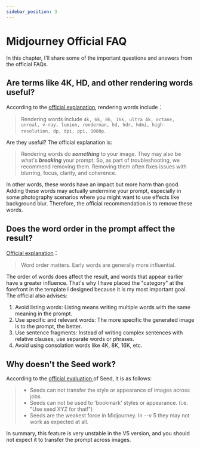 ```yaml
---
sidebar_position: 3
---
```


# Midjourney Official FAQ

In this chapter, I'll share some of the important questions and answers from the official FAQs.

## Are terms like 4K, HD, and other rendering words useful?

According to the [official explanation](https://discord.com/channels/662267976984297473/1029786943141191700), rendering words include：

> Rendering words include `4k, 6k, 8k, 16k, ultra 4k, octane, unreal, v-ray, lumion, renderman, hd, hdr, hdmi, high-resolution, dp, dpi, ppi, 1080p`.

Are they useful? The official explanation is:

> Rendering words do **_something_** to your image. They may also be what's **_breaking_** your prompt. So, as part of troubleshooting, we recommend removing them. Removing them often fixes issues with blurring, focus, clarity, and coherence.

In other words, these words have an impact but more harm than good. Adding these words may actually undermine your prompt, especially in some photography scenarios where you might want to use effects like background blur. Therefore, the official recommendation is to remove these words.

## Does the word order in the prompt affect the result?

[Official explanation](https://discord.com/channels/662267976984297473/1020572050898813029)：

> Word order matters. Early words are generally more influential.

The order of words does affect the result, and words that appear earlier have a greater influence. That's why I have placed the "category" at the forefront in the template I designed because it is my most important goal. The official also advises:

1. Avoid listing words: Listing means writing multiple words with the same meaning in the prompt.
2. Use specific and relevant words: The more specific the generated image is to the prompt, the better.
3. Use sentence fragments: Instead of writing complex sentences with relative clauses, use separate words or phrases.
4. Avoid using consolation words like 4K, 8K, 16K, etc.

## Why doesn't the Seed work?

According to the [official evaluation ](https://discord.com/channels/662267976984297473/1017917091606712430/threads/1022698154170253363)of Seed, it is as follows:

> - Seeds can not transfer the style or appearance of images across jobs.
> - Seeds can not be used to 'bookmark' styles or appearance. (i.e. "Use seed XYZ for that!")
> - Seeds are the weakest force in Midjourney. In --v 5 they may not work as expected at all.

In summary, this feature is very unstable in the V5 version, and you should not expect it to transfer the prompt across images.
